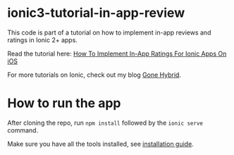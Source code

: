 # ionic3-tutorial-in-app-review
This code is part of a tutorial on how to implement in-app reviews and ratings in Ionic 2+ apps.

Read the tutorial here: [How To Implement In-App Ratings For Ionic Apps On iOS](https://gonehybrid.com/how-to-implement-in-app-ratings-for-ionic-apps-on-ios/)

For more tutorials on Ionic, check out my blog [Gone Hybrid](http://gonehybrid.com).

# How to run the app
After cloning the repo, run `npm install` followed by the `ionic serve` command.

Make sure you have all the tools installed, see [installation guide](http://gonehybrid.com/build-your-first-mobile-app-with-ionic-2-angular-2-part-2/).
